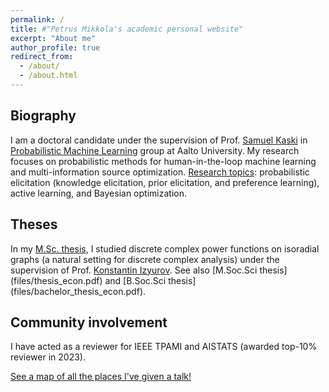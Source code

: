 ```yaml
---
permalink: /
title: #"Petrus Mikkola's academic personal website"
excerpt: "About me"
author_profile: true
redirect_from: 
  - /about/
  - /about.html
---
```


<h2>Biography</h2>
<p> I am a doctoral candidate under the supervision of Prof. <a href="https://people.aalto.fi/samuel.kaski">Samuel Kaski</a> in <a href="http://research.cs.aalto.fi/pml">Probabilistic Machine Learning</a> group at Aalto University. My research focuses on probabilistic methods for human-in-the-loop machine learning and multi-information source optimization. <u>Research topics</u>: probabilistic elicitation (knowledge elicitation, prior elicitation, and preference learning), active learning, and Bayesian optimization.
</p>

<h2>Theses</h2>
In my <a href="https://helda.helsinki.fi/handle/10138/330731">M.Sc. thesis</a>, I studied discrete complex power functions on isoradial graphs (a natural setting for discrete complex analysis) under the supervision of Prof. <a href="https://wiki.helsinki.fi/display/mathphys/Izyurov">Konstantin Izyurov</a>. See also [M.Soc.Sci thesis](files/thesis_econ.pdf) and [B.Soc.Sci thesis](files/bachelor_thesis_econ.pdf).

<h2>Community involvement</h2>
I have acted as a reviewer for IEEE TPAMI and AISTATS (awarded top-10% reviewer in 2023).

<a href="/talkmap.html">See a map of all the places I've given a talk!</a>

